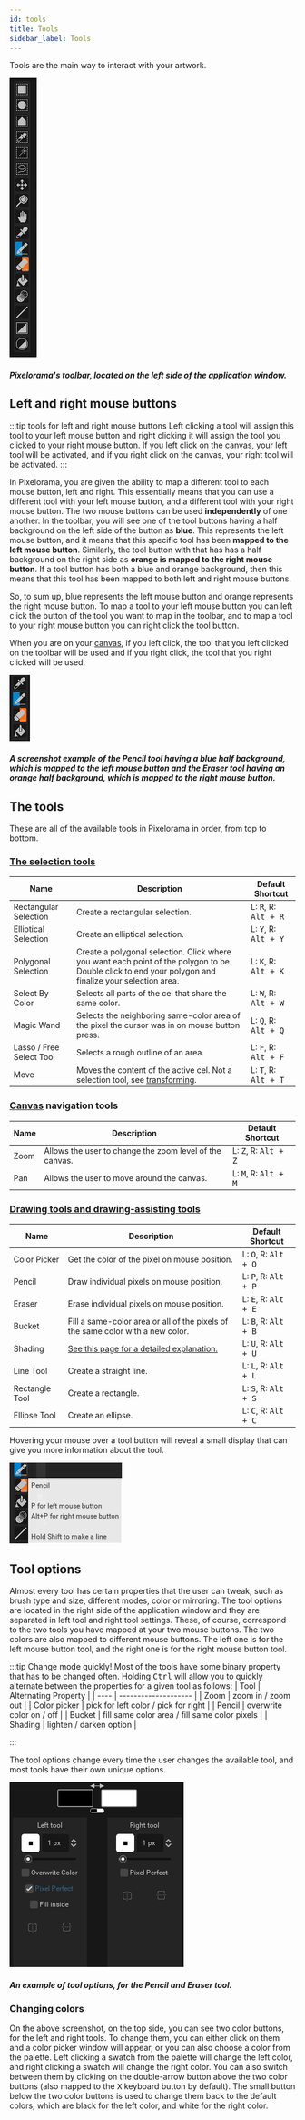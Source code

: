 ```yaml
---
id: tools
title: Tools
sidebar_label: Tools
---
```


Tools are the main way to interact with your artwork.

![Pixelorama's toolbar, located on the left side of the application window.](../../static/img/toolbar.png)
##### Pixelorama's toolbar, located on the left side of the application window.

## Left and right mouse buttons
:::tip tools for left and right mouse buttons
Left clicking a tool will assign this tool to your left mouse button and right clicking it will assign the tool you clicked to your right mouse button. If you left click on the canvas, your left tool will be activated, and if you right click on the canvas, your right tool will be activated.
:::

In Pixelorama, you are given the ability to map a different tool to each mouse button, left and right. This essentially means that you can use a different tool with your left mouse button, and a different tool with your right mouse button. The two mouse buttons can be used **independently** of one another. In the toolbar, you will see one of the tool buttons having a half background on the left side of the button as **blue**. This represents the left mouse button, and it means that this specific tool has been **mapped to the left mouse button**. Similarly, the tool button with that has has a half background on the right side as **orange is mapped to the right mouse button**. If a tool button has both a blue and orange background, then this means that this tool has been mapped to both left and right mouse buttons.

So, to sum up, blue represents the left mouse button and orange represents the right mouse button. To map a tool to your left mouse button you can left click the button of the tool you want to map in the toolbar, and to map a tool to your right mouse button you can right click the tool button.

When you are on your [canvas](user_interface/canvas), if you left click, the tool that you left clicked on the toolbar will be used and if you right click, the tool that you right clicked will be used.

![A screenshot example of the Pencil tool having a blue half background, which is mapped to the left mouse button and the Eraser tool having an orange half background, which is mapped to the right mouse button.](../../static/img/left_right_tools.png)

##### A screenshot example of the Pencil tool having a blue half background, which is mapped to the left mouse button and the Eraser tool having an orange half background, which is mapped to the right mouse button.

## The tools
These are all of the available tools in Pixelorama in order, from top to bottom.

### [The selection tools](selecting)
| Name      | Description | Default Shortcut |
| ----------- | ----------- | ----------- |
| Rectangular Selection | Create a rectangular selection.| L: <kbd>R</kbd>, R: <kbd> Alt + R</kbd> |
| Elliptical Selection | Create an elliptical selection. | L: <kbd>Y</kbd>, R: <kbd> Alt + Y</kbd> |
| Polygonal Selection | Create a polygonal selection. Click where you want each point of the polygon to be. Double click to end your polygon and finalize your selection area. | L: <kbd>K</kbd>, R: <kbd> Alt + K</kbd> |
| Select By Color | Selects all parts of the cel that share the same color.| L: <kbd>W</kbd>, R: <kbd> Alt + W</kbd> |
| Magic Wand | Selects the neighboring same-color area of the pixel the cursor was in on mouse button press. | L: <kbd>Q</kbd>, R: <kbd> Alt + Q</kbd> |
| Lasso / Free Select Tool | Selects a rough outline of an area. | L: <kbd>F</kbd>, R: <kbd> Alt + F</kbd> |
| Move | Moves the content of the active cel. Not a selection tool, see [transforming](transforming). | L: <kbd>T</kbd>, R: <kbd> Alt + T</kbd> |

### [Canvas](user_interface/canvas) navigation tools
| Name      | Description | Default Shortcut |
| ----------- | ----------- | ----------- |
| Zoom | Allows the user to change the zoom level of the canvas.| L: <kbd>Z</kbd>, R: <kbd> Alt + Z</kbd> |
| Pan | Allows the user to move around the canvas. | L: <kbd>M</kbd>, R: <kbd> Alt + M</kbd> |

### [Drawing tools and drawing-assisting tools](drawing)
| Name      | Description | Default Shortcut |
| ----------- | ----------- | ----------- |
| Color Picker | Get the color of the pixel on mouse position. | L: <kbd>O</kbd>, R: <kbd> Alt + O</kbd> |
| Pencil | Draw individual pixels on mouse position.| L: <kbd>P</kbd>, R: <kbd> Alt + P</kbd> |
| Eraser | Erase individual pixels on mouse position.| L: <kbd>E</kbd>, R: <kbd> Alt + E</kbd> |
| Bucket | Fill a same-color area or all of the pixels of the same color with a new color. | L: <kbd>B</kbd>, R: <kbd> Alt + B</kbd> |
| Shading | [See this page for a detailed explanation.](shading)| L: <kbd>U</kbd>, R: <kbd> Alt + U</kbd> |
| Line Tool | Create a straight line. | L: <kbd>L</kbd>, R: <kbd> Alt + L</kbd> |
| Rectangle Tool | Create a rectangle.| L: <kbd>S</kbd>, R: <kbd> Alt + S</kbd> |
| Ellipse Tool | Create an ellipse. | L: <kbd>C</kbd>, R: <kbd> Alt + C</kbd> |

Hovering your mouse over a tool button will reveal a small display that can give you more information about the tool.

![Hover](../../static/img/toolbar_hover.png)

## Tool options
Almost every tool has certain properties that the user can tweak, such as brush type and size, different modes, color or mirroring. The tool options are located in the right side of the application window and they are separated in left tool and right tool settings. These, of course, correspond to the two tools you have mapped at your two mouse buttons. The two colors are also mapped to different mouse buttons. The left one is for the left mouse button tool, and the right one is for the right mouse button tool.

:::tip Change mode quickly!
Most of the tools have some binary property that has to be changed often. Holding <kbd>Ctrl</kbd> will allow you to quickly alternate between the properties for a given tool as follows:
| Tool | Alternating Property |
| ---- | -------------------- |
| Zoom | zoom in / zoom out |
| Color picker | pick for left color / pick for right |
| Pencil | overwrite color on / off |
| Bucket | fill same color area / fill same color pixels |
| Shading | lighten / darken option |

:::

The tool options change every time the user changes the available tool, and most tools have their own unique options.

![An example of tool options, for the Pencil and Eraser tool.](../../static/img/tool_options.png)
##### An example of tool options, for the Pencil and Eraser tool.

### Changing colors
On the above screenshot, on the top side, you can see two color buttons, for the left and right tools. To change them, you can either click on them and a color picker window will appear, or you can also choose a color from the palette. Left clicking a swatch from the palette will change the left color, and right clicking a swatch will change the right color. You can also switch between them by clicking on the double-arrow button above the two color buttons (also mapped to the <kbd>X</kbd> keyboard button by default). The small button below the two color buttons is used to change them back to the default colors, which are black for the left color, and white for the right color.
